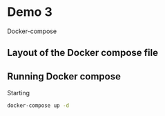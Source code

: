 # Demo 3
Docker-compose

## Layout of the Docker compose file


## Running Docker compose
Starting 
```sh
docker-compose up -d
```

